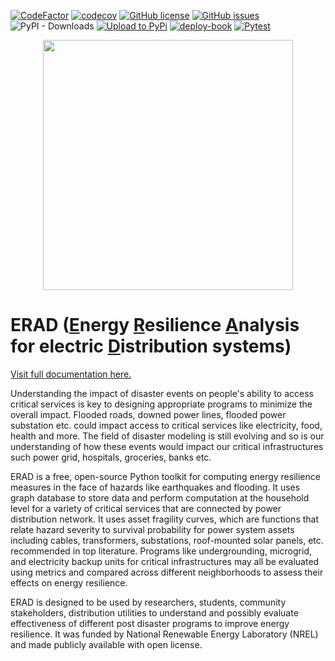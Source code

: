 

[![CodeFactor](https://www.codefactor.io/repository/github/nrel-distribution-suites/erad/badge)](https://www.codefactor.io/repository/github/nrel-distribution-suites/erad) [![codecov](https://codecov.io/gh/NREL-Distribution-Suites/erad/branch/main/graph/badge.svg)](https://codecov.io/gh/NREL-Distribution-Suites/erad) [![GitHub license](https://img.shields.io/github/license/NREL/erad)](https://github.com/NREL/erad/blob/main/LICENSE.txt) [![GitHub issues](https://img.shields.io/github/issues/NREL/erad)](https://github.com/NREL/erad/issues) ![PyPI - Downloads](https://img.shields.io/pypi/dm/NREL-erad) [![Upload to PyPi](https://github.com/NREL-Distribution-Suites/erad/actions/workflows/publish.yml/badge.svg)](https://github.com/NREL-Distribution-Suites/erad/actions/workflows/publish.yml) [![deploy-book](https://github.com/NREL-Distribution-Suites/erad/actions/workflows/deploy.yml/badge.svg)](https://github.com/NREL-Distribution-Suites/erad/actions/workflows/deploy.yml) [![Pytest](https://github.com/NREL-Distribution-Suites/erad/actions/workflows/pull_request_tests.yml/badge.svg)](https://github.com/NREL-Distribution-Suites/erad/actions/workflows/pull_request_tests.yml)



<p align="center"> 
<img src="docs/_static/light.png" width="400" style="display:flex;justify-content:center;">
</p>

# ERAD (<u>E</u>nergy <u>R</u>esilience <u>A</u>nalysis for electric <u>D</u>istribution systems)

[Visit full documentation here.](https://nrel-distribution-suites.github.io/erad/)

Understanding the impact of disaster events on people's ability to access critical services is key to designing appropriate programs to minimize the overall impact. Flooded roads, downed power lines, flooded power substation etc. could impact access to critical services like electricity, food, health and more. The field of disaster modeling is still evolving and so is our understanding of how these events would impact our critical infrastructures such power grid, hospitals, groceries, banks etc.

ERAD is a free, open-source Python toolkit for computing energy resilience measures in the face of hazards like earthquakes and flooding. It uses graph database to store data and perform computation at the household level for a variety of critical services that are connected by power distribution network. It uses asset fragility curves, which are functions that relate hazard severity to survival probability for power system assets including cables, transformers, substations, roof-mounted solar panels, etc. recommended in top literature. Programs like undergrounding, microgrid, and electricity backup units for critical infrastructures may all be evaluated using metrics and compared across different neighborhoods to assess their effects on energy resilience.

ERAD is designed to be used by researchers, students, community stakeholders, distribution utilities to understand and possibly evaluate effectiveness of different post disaster programs to improve energy resilience. It was funded by National Renewable Energy Laboratory (NREL) and made publicly available with open license.
